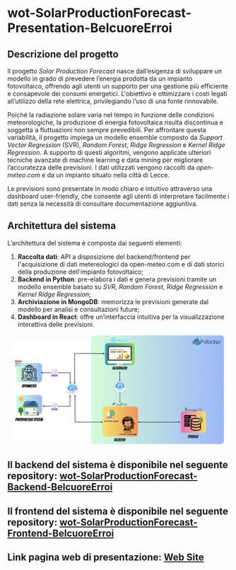 # wot-SolarProductionForecast-Presentation-BelcuoreErroi
## Descrizione del progetto

Il progetto *Solar Production Forecast* nasce dall’esigenza di sviluppare un modello in grado di prevedere l’energia prodotta da un impianto fotovoltaico, offrendo agli utenti un supporto per una gestione più efficiente e consapevole dei consumi energetici. L'obiettivo è ottimizzare i costi legati all’utilizzo della rete elettrica, privilegiando l’uso di una fonte rinnovabile.

Poiché la radiazione solare varia nel tempo in funzione delle condizioni meteorologiche, la produzione di energia fotovoltaica risulta discontinua e soggetta a fluttuazioni non sempre prevedibili. Per affrontare questa variabilità, il progetto impiega un modello ensemble composto da *Support Vector Regression* (SVR), *Random Forest*, *Ridge Regression* e *Kernel Ridge Regression*. A supporto di questi algoritmi, vengono applicate ulteriori tecniche avanzate di machine learning e data mining per migliorare l’accuratezza delle previsioni. I dati utilizzati vengono raccolti da *open-meteo.com* e da un impianto situato nella città di Lecce.

Le previsioni sono presentate in modo chiaro e intuitivo attraverso una dashboard user-friendly, che consente agli utenti di interpretare facilmente i dati senza la necessità di consultare documentazione aggiuntiva.

## Architettura del sistema

L’architettura del sistema è composta dai seguenti elementi:

1. **Raccolta dati**: API a disposizione del backend/frontend per l'acquisizione di dati metereologici da open-meteo.com e di dati storici della produzione dell'impianto fotovoltaico;
2. **Backend in Python**: pre-elabora i dati e genera previsioni tramite un modello ensemble basato su *SVR*, *Random Forest*, *Ridge Regression* e *Kernel Ridge Regression*;
3. **Archiviazione in MongoDB**: memorizza le previsioni generate dal modello per analisi e consultazioni future;
4. **Dashboard in React**: offre un’interfaccia intuitiva per la visualizzazione interattiva delle previsioni.

![Architettura](proposta.png)

## Il backend del sistema è disponibile nel seguente repository: [wot-SolarProductionForecast-Backend-BelcuoreErroi](https://github.com/GErroi/wot-SolarProductionForecast-Backend-BelcuoreErroi)
## Il frontend del sistema è disponibile nel seguente repository: [wot-SolarProductionForecast-Frontend-BelcuoreErroi](https://github.com/GErroi/wot-SolarProductionForecast-FrontEnd-BelcuoreErroi)
## Link pagina web di presentazione: [Web Site](https://gerroi.github.io/wot-SolarProductionForecast-Presentation-BelcuoreErroi/)
